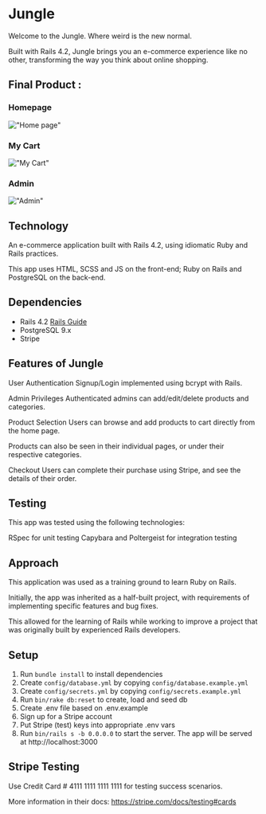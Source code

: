 # Jungle

Welcome to the Jungle. Where weird is the new normal.

Built with Rails 4.2, Jungle brings you an e-commerce experience like no other, transforming the way you think about online shopping.

## Final Product :

### Homepage
!["Home page"]()

### My Cart
!["My Cart"]()

### Admin
!["Admin"]()

## Technology

An e-commerce application built with Rails 4.2, using idiomatic Ruby and Rails practices.

This app uses HTML, SCSS and JS on the front-end; Ruby on Rails and PostgreSQL on the back-end.

## Dependencies

* Rails 4.2 [Rails Guide](http://guides.rubyonrails.org/v4.2/)
* PostgreSQL 9.x
* Stripe

## Features of Jungle
User Authentication
Signup/Login implemented using bcrypt with Rails.

Admin Privileges
Authenticated admins can add/edit/delete products and categories.

Product Selection
Users can browse and add products to cart directly from the home page.

Products can also be seen in their individual pages, or under their respective categories.

Checkout
Users can complete their purchase using Stripe, and see the details of their order.

## Testing

This app was tested using the following technologies:

RSpec for unit testing
Capybara and Poltergeist for integration testing

## Approach

This application was used as a training ground to learn Ruby on Rails.

Initially, the app was inherited as a half-built project, with requirements of implementing specific features and bug fixes.

This allowed for the learning of Rails while working to improve a project that was originally built by experienced Rails developers.


## Setup

1. Run `bundle install` to install dependencies
2. Create `config/database.yml` by copying `config/database.example.yml`
3. Create `config/secrets.yml` by copying `config/secrets.example.yml`
4. Run `bin/rake db:reset` to create, load and seed db
5. Create .env file based on .env.example
6. Sign up for a Stripe account
7. Put Stripe (test) keys into appropriate .env vars
8. Run `bin/rails s -b 0.0.0.0` to start the server. The app will be served at http://localhost:3000


## Stripe Testing

Use Credit Card # 4111 1111 1111 1111 for testing success scenarios.

More information in their docs: <https://stripe.com/docs/testing#cards>
